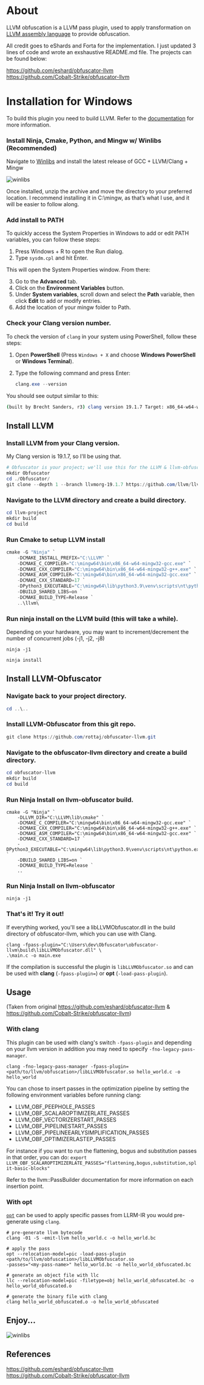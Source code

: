 # About

LLVM obfuscation is a LLVM pass plugin, used to apply transformation on [LLVM assembly language](https://llvm.org/docs/LangRef.html) to provide obfuscation.

All credit goes to eShards and Forta for the implementation. I just updated 3 lines of code and wrote an exshaustive README.md file. The projects can be found below: <br>

https://github.com/eshard/obfuscator-llvm <br>
https://github.com/Cobalt-Strike/obfuscator-llvm

# Installation for Windows

To build this plugin you need to build LLVM. Refer to the [documentation](https://llvm.org/docs/CMake.html) for more information. 

### Install Ninja, Cmake, Python, and Mingw w/ Winlibs (Recommended)
Navigate to [Winlibs](https://winlibs.com) and install the latest release of GCC + LLVM/Clang + Mingw <br>

![winlibs](assets/winlibs-install.png)

Once installed, unzip the archive and move the directory to your preferred location. I recommend installing it in C:\mingw, as that’s what I use, and it will be easier to follow along.
### Add install to PATH

To quickly access the System Properties in Windows to add or edit PATH variables, you can follow these steps:

1. Press Windows + R to open the Run dialog.
2. Type `sysdm.cpl` and hit Enter.

This will open the System Properties window. From there:

3. Go to the **Advanced** tab.
4. Click on the **Environment Variables** button.
5. Under **System variables**, scroll down and select the **Path** variable, then click **Edit** to add or modify entries.
6. Add the location of your mingw folder to Path.

### Check your Clang version number.
To check the version of `clang` in your system using PowerShell, follow these steps:

1. Open **PowerShell** (Press `Windows + X` and choose **Windows PowerShell** or **Windows Terminal**).
2. Type the following command and press Enter:

    ```powershell
    clang.exe --version
    ```

You should see output similar to this:
```bash
(built by Brecht Sanders, r3) clang version 19.1.7 Target: x86_64-w64-windows-gnu Thread model: posix InstalledDir: C:/mingw64/bin PS C:\Users\dev>
```

## Install LLVM
### Install LLVM from your Clang version.
My Clang version is 19.1.7, so I'll be using that.
```powershell
# Obfuscator is your project; we'll use this for the LLVM & llvm-obfuscator directoreis.
mkdir Obfuscator 
cd ./Obfuscator/
git clone --depth 1 --branch llvmorg-19.1.7 https://github.com/llvm/llvm-project.git
```

### Navigate to the LLVM directory and create a build directory.
```powershell
cd llvm-project
mkdir build
cd build
```

### Run Cmake to setup LLVM install
```powershell
cmake -G "Ninja" `
    -DCMAKE_INSTALL_PREFIX="C:\LLVM" `
    -DCMAKE_C_COMPILER="C:\mingw64\bin\x86_64-w64-mingw32-gcc.exe" `
    -DCMAKE_CXX_COMPILER="C:\mingw64\bin\x86_64-w64-mingw32-g++.exe" `
    -DCMAKE_ASM_COMPILER="C:\mingw64\bin\x86_64-w64-mingw32-gcc.exe" `
    -DCMAKE_CXX_STANDARD=17 `
    -DPython3_EXECUTABLE="C:\mingw64\lib\python3.9\venv\scripts\nt\python.exe" `
    -DBUILD_SHARED_LIBS=on `
    -DCMAKE_BUILD_TYPE=Release `
    ..\llvm\

```

### Run ninja install on the LLVM build (this will take a while).
Depending on your hardware, you may want to increment/decrement the number of concurrent jobs (-j1, -j2, -j8)
```
ninja -j1

ninja install
```

## Install LLVM-Obfuscator
### Navigate back to your project directory.
```powershell
cd ..\..
```
### Install LLVM-Obfuscator from this git repo.
```powershell
git clone https://github.com/rottaj/obfuscator-llvm.git
```

### Navigate to the obfuscator-llvm directory and create a build directory.
```powershell
cd obfuscator-llvm 
mkdir build
cd build
```

### Run Ninja Install on llvm-obfuscator build.
```
cmake -G "Ninja" `
    -DLLVM_DIR="C:\LLVM\lib\cmake" `
    -DCMAKE_C_COMPILER="C:\mingw64\bin\x86_64-w64-mingw32-gcc.exe" `
    -DCMAKE_CXX_COMPILER="C:\mingw64\bin\x86_64-w64-mingw32-g++.exe" `
    -DCMAKE_ASM_COMPILER="C:\mingw64\bin\x86_64-w64-mingw32-gcc.exe" `
    -DCMAKE_CXX_STANDARD=17 `
    -DPython3_EXECUTABLE="C:\mingw64\lib\python3.9\venv\scripts\nt\python.exe" `
    -DBUILD_SHARED_LIBS=on `
    -DCMAKE_BUILD_TYPE=Release `
    ..
```

### Run Ninja Install on llvm-obfuscator 
```
ninja -j1
```

### That's it! Try it out!
If everything worked, you'll see a libLLVMObfuscator.dll in the build directory of obfuscator-llvm, which you can use with Clang.
```
clang -fpass-plugin="C:\Users\dev\Obfuscator\obfuscator-llvm\build\libLLVMObfuscator.dll" \
.\main.c -o main.exe
```


If the compilation is successful the plugin is `libLLVMObfuscator.so` and can be used with **clang** (`-fpass-plugin=`) or **opt** (`-load-pass-plugin`).

## Usage
(Taken from original https://github.com/eshard/obfuscator-llvm & https://github.com/Cobalt-Strike/obfuscator-llvm)
### With clang

This plugin can be used with clang's switch `-fpass-plugin` and depending on your llvm version in addition
you may need to specify `-fno-legacy-pass-manager`.

`clang -fno-legacy-pass-manager -fpass-plugin=<path/to/llvm/obfuscation>/libLLVMObfuscator.so hello_world.c -o hello_world`

You can chose to insert passes in the optimization pipeline by setting the following environment variables before running clang:
- LLVM_OBF_PEEPHOLE_PASSES
- LLVM_OBF_SCALAROPTIMIZERLATE_PASSES
- LLVM_OBF_VECTORIZERSTART_PASSES
- LLVM_OBF_PIPELINESTART_PASSES
- LLVM_OBF_PIPELINEEARLYSIMPLIFICATION_PASSES
- LLVM_OBF_OPTIMIZERLASTEP_PASSES

For instance if you want to run the flattening, bogus and substitution passes in that order, you can do:
`export LLVM_OBF_SCALAROPTIMIZERLATE_PASSES="flattening,bogus,substitution,split-basic-blocks"`

Refer to the llvm::PassBuilder documentation for more information on each insertion point.

### With opt

[`opt`](https://llvm.org/docs/CommandGuide/opt.html) can be used to apply specific passes from LLRM-IR you
would pre-generate using `clang`.

```
# pre-generate llvm bytecode
clang -01 -S -emit-llvm hello_world.c -o hello_world.bc

# apply the pass
opt --relocation-model=pic -load-pass-plugin <path/to/llvm/obfuscation>/libLLVMObfuscator.so
-passes="<my-pass-name>" hello_world.bc -o hello_world_obfuscated.bc

# generate an object file with llc
llc --relocation-model=pic -filetype=obj hello_world_obfuscated.bc -o hello_world_obfuscated.o

# generate the binary file with clang
clang hello_world_obfuscated.o -o hello_world_obfuscated
```

## Enjoy...
![winlibs](assets/llvmhell.png)

## References
https://github.com/eshard/obfuscator-llvm <br>
https://github.com/Cobalt-Strike/obfuscator-llvm

